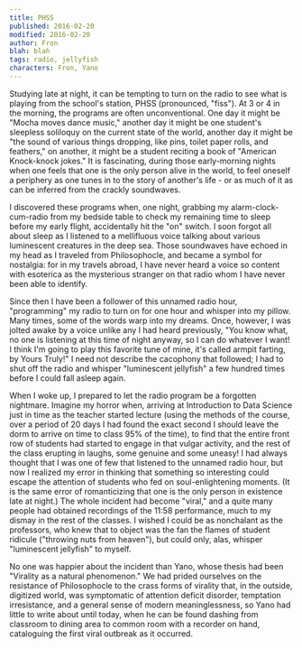 ```yaml
---
title: PHSS
published: 2016-02-20
modified: 2016-02-20
author: Fron
blah: blah
tags: radio, jellyfish
characters: Fron, Yano
---
```


Studying late at night, it can be tempting to turn on the radio to see what is playing from the school's station, PHSS (pronounced, "fiss"). At 3 or 4 in the morning, the programs are often unconventional. <!--more--> One day it might be "Mocha moves dance music," another day it might be one student's sleepless soliloquy on the current state of the world, another day it might be "the sound of various things dropping, like pins, toilet paper rolls, and feathers," on another, it might be a student reciting a book of "American Knock-knock jokes." It is fascinating, during those early-morning nights when one feels that one is the only person alive in the world, to feel oneself a periphery as one tunes in to the story of another's life - or as much of it as can be inferred from the crackly soundwaves.

I discovered these programs when, one night, grabbing my alarm-clock-cum-radio from my bedside table to check my remaining time to sleep before my early flight, accidentally hit the "on" switch. I soon forgot all about sleep as I listened to a mellifluous voice talking about various luminescent creatures in the deep sea. Those soundwaves have echoed in my head as I traveled from Philosophocle, and became a symbol for nostalgia: for in my travels abroad, I have never heard a voice so content with esoterica as the mysterious stranger on that radio whom I have never been able to identify.

Since then I have been a follower of this unnamed radio hour, "programming" my radio to turn on for one hour and whisper into my pillow. Many times, some of the words warp into my dreams. Once, however, I was jolted awake by a voice unlike any I had heard previously, "You know what, no one is listening at this time of night anyway, so I can do whatever I want! I think I'm going to play this favorite tune of mine, it's called armpit farting, by Yours Truly!" I need not describe the cacophony that followed; I had to shut off the radio and whisper "luminescent jellyfish" a few hundred times before I could fall asleep again.

When I woke up, I prepared to let the radio program be a forgotten nightmare. Imagine my horror when, arriving at Introduction to Data Science just in time as the teacher started lecture (using the methods of the course, over a period of 20 days I had found the exact second I should leave the dorm to arrive on time to class 95% of the time), to find that the entire front row of students had started to engage in that vulgar activity, and the rest of the class erupting in laughs, some genuine and some uneasy! I had always thought that I was one of few that listened to the unnamed radio hour, but now I realized my error in thinking that something so interesting could escape the attention of students who fed on soul-enlightening moments. (It is the same error of romanticizing that one is the only person in existence late at night.) The whole incident had become "viral," and a quite many people had obtained recordings of the 11:58 performance, much to my dismay in the rest of the classes. I wished I could be as nonchalant as the professors, who knew that to object was the fan the flames of student ridicule ("throwing nuts from heaven"), but could only, alas, whisper "luminescent jellyfish" to myself.

No one was happier about the incident than Yano, whose thesis had been "Virality as a natural phenomenon." We had prided ourselves on the resistance of Philosophocle to the crass forms of virality that, in the outside, digitized world, was symptomatic of attention deficit disorder, temptation irresistance, and a general sense of modern meaninglessness, so Yano had little to write about until today, when he can be found dashing from classroom to dining area to common room with a recorder on hand, cataloguing the first viral outbreak as it occurred.
